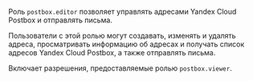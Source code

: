Роль `postbox.editor` позволяет управлять адресами Yandex Cloud Postbox и отправлять письма.

Пользователи с этой ролью могут создавать, изменять и удалять адреса, просматривать информацию об адресах и получать список адресов Yandex Cloud Postbox, а также отправлять письма.

Включает разрешения, предоставляемые ролью `postbox.viewer`.